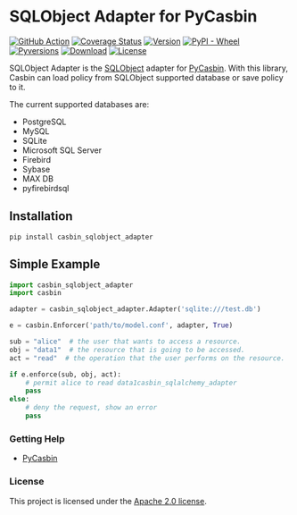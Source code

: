SQLObject Adapter for PyCasbin
====
[![GitHub Action](https://github.com/pycasbin/sqlobject-adapter/workflows/build/badge.svg?branch=master)](https://github.com/pycasbin/sqlobject-adapter/actions)
[![Coverage Status](https://coveralls.io/repos/github/pycasbin/sqlobject-adapter/badge.svg)](https://coveralls.io/github/pycasbin/sqlobject-adapter)
[![Version](https://img.shields.io/pypi/v/casbin_sqlobject_adapter.svg)](https://pypi.org/project/casbin_sqlobject_adapter/)
[![PyPI - Wheel](https://img.shields.io/pypi/wheel/casbin_sqlobject_adapter.svg)](https://pypi.org/project/casbin_sqlobject_adapter/)
[![Pyversions](https://img.shields.io/pypi/pyversions/casbin_sqlobject_adapter.svg)](https://pypi.org/project/casbin_sqlobject_adapter/)
[![Download](https://img.shields.io/pypi/dm/casbin_sqlobject_adapter.svg)](https://pypi.org/project/casbin_sqlobject_adapter/)
[![License](https://img.shields.io/pypi/l/casbin_sqlobject_adapter.svg)](https://pypi.org/project/casbin_sqlobject_adapter/)

SQLObject Adapter is the [SQLObject](http://www.sqlobject.org/index.html) adapter for [PyCasbin](https://github.com/casbin/pycasbin). With this library, Casbin can load policy from SQLObject supported database or save policy to it.

The current supported databases are:

- PostgreSQL
- MySQL
- SQLite
- Microsoft SQL Server
- Firebird
- Sybase
- MAX DB
- pyfirebirdsql

## Installation

```
pip install casbin_sqlobject_adapter
```

## Simple Example

```python
import casbin_sqlobject_adapter
import casbin

adapter = casbin_sqlobject_adapter.Adapter('sqlite:///test.db')

e = casbin.Enforcer('path/to/model.conf', adapter, True)

sub = "alice"  # the user that wants to access a resource.
obj = "data1"  # the resource that is going to be accessed.
act = "read"  # the operation that the user performs on the resource.

if e.enforce(sub, obj, act):
    # permit alice to read data1casbin_sqlalchemy_adapter
    pass
else:
    # deny the request, show an error
    pass
```


### Getting Help

- [PyCasbin](https://github.com/casbin/pycasbin)

### License

This project is licensed under the [Apache 2.0 license](LICENSE).
